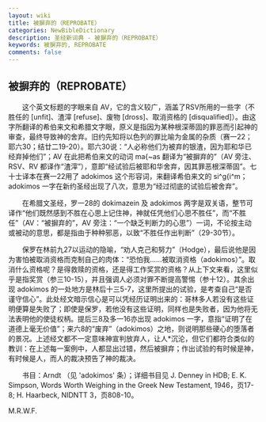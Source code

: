 ```yaml
---
layout: wiki
title: 被摒弃的（REPROBATE）
categories: NewBibleDictionary
description: 圣经新词典 - 被摒弃的（REPROBATE）
keywords: 被摒弃的, REPROBATE
comments: false
---
```


## 被摒弃的（REPROBATE）

　　这个英文标题的字眼来自 AV，它的含义较广，涵盖了RSV所用的一些字（不胜任的 [unfit]、渣滓 [refuse]、废物 [dross]、取消资格的 [disqualified]）。由这字所翻译的希伯来文和希腊文字眼，原义是指因为某种根深蒂固的罪恶而引起神的审查，最终导致神的舍弃。旧约先知将以色列的罪比喻为金属的杂质（赛一22；耶六30；结廿二19-20）。耶六30说：“人必称他们为被弃的银渣，因为耶和华已经弃掉他们”；AV 在此把希伯来文的动词 ma{~as 翻译为“被摒弃的”（AV 旁注、RSV、RV 都译作“渣滓”），意即“经试验后被耶和华舍弃，因其罪恶根深蒂固”。七十士译本在赛一22用了 adokimos 这个形容词，来翻译希伯来文的 si^g{i^m；adokimos 一字在新约圣经出现了八次，意思为“经过彻底的试验后被舍弃”。

　　在希腊文圣经，罗一28的 dokimazein 及 adokimos 两字是双关语，整节可译作“他们既然感到不胜在心思上记住神，神就任凭他们心思不胜任”，而“不胜任”（AV：“被摒弃的”，AV 旁注：“一个缺乏判断力的心思”）一词，不论按主动或被动的意思，都是指由于种种邪恶，以致“不胜任作出判断”（29-30节）。

　　保罗在林前九27以运动的隐喻，“劝人克己和努力”（Hodge），最后说他是因为害怕被取消资格而克制自己的肉体：“恐怕我……被取消资格（adokimos）”。取消什么资格呢？是得救赎的资格，还是得工作奖赏的资格？从上下文来看，这里似乎是指奖赏（参三10-15），并且强调人必须对罪不断提高警惕（参十12）。其余出现 adokimos 的一处地方是林后十三5-7，这里所提出的试验，是考查自己“是否谨守信心”。此处经文暗示信心是可以凭经历证明出来的：哥林多人若没有这些证明便算是失败了；即使是保罗，若他没有这些证明，同样也是失败者，因为他将无法表明他的使徒权柄。提后三8及多一16亦出现 adokimos 一字，意指“证明了在道德上毫无价值”；来六8的“废弃”（adokimos）之地，则说明那些硬心的堕落者的景况。上述经文都不一定意味神宣判放弃人，让人*沉沦，但它们都符合类似的教训：在上述每一案例中，人都显出过错，然后被摒弃；作出试验的有时候是神，有时候是人，而人的裁决预告了神的裁决。

　　书目：Arndt （见 'adokimos' 条）；详细书目见 J. Denney in HDB; E. K. Simpson, Words Worth Weighing in the Greek New Testament, 1946，页17-8; H. Haarbeck, NIDNTT 3，页808-10。

M.R.W.F.









